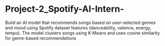 # Project-2_Spotify-AI-Intern-
Build an AI model that recommends songs based on user-selected genres and mood using Spotify dataset features (danceability, valence, energy, tempo). The model clusters songs using K-Means and uses cosine similarity for genre-based recommendations
